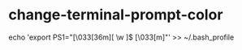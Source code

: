 # change-terminal-prompt-color

echo 'export PS1="\[\033[36m\][ \w ]\$ \[\033[m\]"' >> ~/.bash_profile
